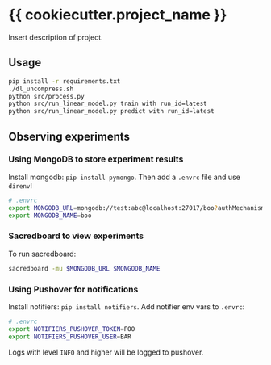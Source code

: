 # {{ cookiecutter.project_name }}

Insert description of project.

## Usage

```bash
pip install -r requirements.txt
./dl_uncompress.sh
python src/process.py
python src/run_linear_model.py train with run_id=latest
python src/run_linear_model.py predict with run_id=latest
```

## Observing experiments

### Using MongoDB to store experiment results

Install mongodb: `pip install pymongo`. Then add a `.envrc` file and use `direnv`!

```bash
# .envrc
export MONGODB_URL=mongodb://test:abc@localhost:27017/boo?authMechanism=SCRAM-SHA-1
export MONGODB_NAME=boo
```

### Sacredboard to view experiments

To run sacredboard:

```bash
sacredboard -mu $MONGODB_URL $MONGODB_NAME
```

### Using Pushover for notifications

Install notifiers: `pip install notifiers`. Add notifier env vars to `.envrc`:

```bash
# .envrc
export NOTIFIERS_PUSHOVER_TOKEN=FOO
export NOTIFIERS_PUSHOVER_USER=BAR
```

Logs with level `INFO` and higher will be logged to pushover.

